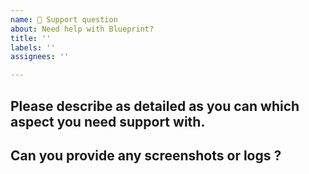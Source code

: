 ```yaml
---
name: 🙋‍ Support question
about: Need help with Blueprint?
title: ''
labels: ''
assignees: ''

---
```


## Please describe as detailed as you can which aspect you need support with.

## Can you provide any screenshots or logs ?
